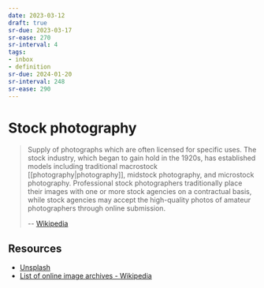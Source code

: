 ```yaml
---
date: 2023-03-12
draft: true
sr-due: 2023-03-17
sr-ease: 270
sr-interval: 4
tags:
- inbox
- definition
sr-due: 2024-01-20
sr-interval: 248
sr-ease: 290
---
```


# Stock photography

> Supply of photographs which are often licensed for specific uses. The stock
> industry, which began to gain hold in the 1920s, has established models
> including traditional macrostock [[photography|photography]], midstock
> photography, and microstock photography. Professional stock photographers
> traditionally place their images with one or more stock agencies on a
> contractual basis, while stock agencies may accept the high-quality photos of
> amateur photographers through online submission.
>
> -- [Wikipedia](https://en.wikipedia.org/wiki/Stock_photography)

## Resources

- [Unsplash](https://unsplash.com/)
- [List of online image archives - Wikipedia](https://en.wikipedia.org/wiki/List_of_online_image_archives)
